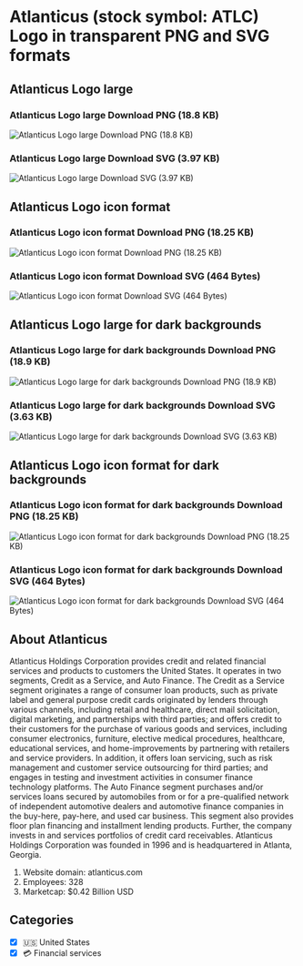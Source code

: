 # Atlanticus (stock symbol: ATLC) Logo in transparent PNG and SVG formats

## Atlanticus Logo large

### Atlanticus Logo large Download PNG (18.8 KB)

![Atlanticus Logo large Download PNG (18.8 KB)](/img/orig/ATLC_BIG-4fd9d1cc.png)

### Atlanticus Logo large Download SVG (3.97 KB)

![Atlanticus Logo large Download SVG (3.97 KB)](/img/orig/ATLC_BIG-78f4c397.svg)

## Atlanticus Logo icon format

### Atlanticus Logo icon format Download PNG (18.25 KB)

![Atlanticus Logo icon format Download PNG (18.25 KB)](/img/orig/ATLC-832f4952.png)

### Atlanticus Logo icon format Download SVG (464 Bytes)

![Atlanticus Logo icon format Download SVG (464 Bytes)](/img/orig/ATLC-0b53c9fc.svg)

## Atlanticus Logo large for dark backgrounds

### Atlanticus Logo large for dark backgrounds Download PNG (18.9 KB)

![Atlanticus Logo large for dark backgrounds Download PNG (18.9 KB)](/img/orig/ATLC_BIG.D-993a8924.png)

### Atlanticus Logo large for dark backgrounds Download SVG (3.63 KB)

![Atlanticus Logo large for dark backgrounds Download SVG (3.63 KB)](/img/orig/ATLC_BIG.D-de19afc0.svg)

## Atlanticus Logo icon format for dark backgrounds

### Atlanticus Logo icon format for dark backgrounds Download PNG (18.25 KB)

![Atlanticus Logo icon format for dark backgrounds Download PNG (18.25 KB)](/img/orig/ATLC.D-64b2a6e5.png)

### Atlanticus Logo icon format for dark backgrounds Download SVG (464 Bytes)

![Atlanticus Logo icon format for dark backgrounds Download SVG (464 Bytes)](/img/orig/ATLC.D-43d87484.svg)

## About Atlanticus

Atlanticus Holdings Corporation provides credit and related financial services and products to customers the United States. It operates in two segments, Credit as a Service, and Auto Finance. The Credit as a Service segment originates a range of consumer loan products, such as private label and general purpose credit cards originated by lenders through various channels, including retail and healthcare, direct mail solicitation, digital marketing, and partnerships with third parties; and offers credit to their customers for the purchase of various goods and services, including consumer electronics, furniture, elective medical procedures, healthcare, educational services, and home-improvements by partnering with retailers and service providers. In addition, it offers loan servicing, such as risk management and customer service outsourcing for third parties; and engages in testing and investment activities in consumer finance technology platforms. The Auto Finance segment purchases and/or services loans secured by automobiles from or for a pre-qualified network of independent automotive dealers and automotive finance companies in the buy-here, pay-here, and used car business. This segment also provides floor plan financing and installment lending products. Further, the company invests in and services portfolios of credit card receivables. Atlanticus Holdings Corporation was founded in 1996 and is headquartered in Atlanta, Georgia.

1. Website domain: atlanticus.com
2. Employees: 328
3. Marketcap: $0.42 Billion USD


## Categories
- [x] 🇺🇸 United States
- [x] 💳 Financial services
